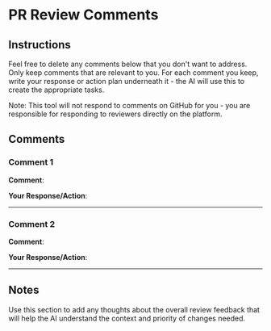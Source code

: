 # PR Review Comments

## Instructions
Feel free to delete any comments below that you don't want to address. Only keep comments that are relevant to you. For each comment you keep, write your response or action plan underneath it - the AI will use this to create the appropriate tasks.

Note: This tool will not respond to comments on GitHub for you - you are responsible for responding to reviewers directly on the platform.

## Comments

### Comment 1
**Comment**: 

**Your Response/Action**: 

---

### Comment 2
**Comment**: 

**Your Response/Action**: 

---

## Notes
Use this section to add any thoughts about the overall review feedback that will help the AI understand the context and priority of changes needed.